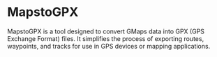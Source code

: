 # MapstoGPX

MapstoGPX is a tool designed to convert GMaps data into GPX (GPS Exchange Format) files. It simplifies the process of exporting routes, waypoints, and tracks for use in GPS devices or mapping applications.